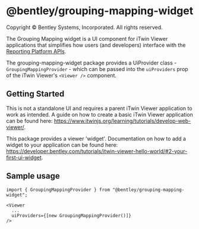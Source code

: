 # @bentley/grouping-mapping-widget

Copyright © Bentley Systems, Incorporated. All rights reserved.

The Grouping Mapping widget is a UI component for iTwin Viewer applications that simplifies how users (and developers) interface with the [Reporting Platform APIs](https://developer.bentley.com/apis/insights/overview/).

The grouping-mapping-widget package provides a UiProvider class - `GroupingMappingProvider` - which can be passed into the `uiProviders` prop of the iTwin Viewer's `<Viewer />` component.

## Getting Started

This is not a standalone UI and requires a parent iTwin Viewer application to work as intended.
A guide on how to create a basic iTwin Viewer application can be found here: <https://www.itwinjs.org/learning/tutorials/develop-web-viewer/>.

This package provides a viewer 'widget'. Documentation on how to add a widget to your application can be found here: <https://developer.bentley.com/tutorials/itwin-viewer-hello-world/#2-your-first-ui-widget>.

## Sample usage

```tsx
import { GroupingMappingProvider } from "@bentley/grouping-mapping-widget";

<Viewer
  ...
  uiProviders={[new GroupingMappingProvider()]}
/>
```
